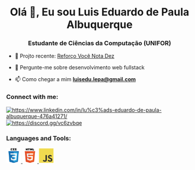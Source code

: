<h1 align="center">Olá 👋, Eu sou Luis Eduardo de Paula Albuquerque</h1>
<h3 align="center">Estudante de Ciências da Computação (UNIFOR)</h3>

- 🔭 Projto recente: <a href="https://vocenotadez.com" target="_blank">Reforço Você Nota Dez</a>

- 💬 Pergunte-me sobre desenvolvimento web fullstack

- 📫 Como chegar a mim **luisedu.lepa@gmail.com**

<h3 align="left">Connect with me:</h3>
<p align="left">
<a href="https://linkedin.com/in/https://www.linkedin.com/in/lu%c3%ads-eduardo-de-paula-albuquerque-476a41271/" target="blank"><img align="center" src="https://raw.githubusercontent.com/rahuldkjain/github-profile-readme-generator/master/src/images/icons/Social/linked-in-alt.svg" alt="https://www.linkedin.com/in/lu%c3%ads-eduardo-de-paula-albuquerque-476a41271/" height="30" width="40" /></a>
<a href="https://discord.gg/https://discord.gg/vc6zvbqe" target="blank"><img align="center" src="https://raw.githubusercontent.com/rahuldkjain/github-profile-readme-generator/master/src/images/icons/Social/discord.svg" alt="https://discord.gg/vc6zvbqe" height="30" width="40" /></a>
</p>

<h3 align="left">Languages and Tools:</h3>
<p align="left"> <a href="https://www.w3schools.com/css/" target="_blank" rel="noreferrer"> <img src="https://raw.githubusercontent.com/devicons/devicon/master/icons/css3/css3-original-wordmark.svg" alt="css3" width="40" height="40"/> </a> <a href="https://www.w3schools.com/html/" target="_blank" rel="noreferrer"> <img src="https://raw.githubusercontent.com/devicons/devicon/master/icons/html5/html5-original-wordmark.svg" alt="html5" width="40" height="40"/> </a> <a href="https://developer.mozilla.org/en-US/docs/Web/JavaScript" target="_blank" rel="noreferrer"> <img src="https://raw.githubusercontent.com/devicons/devicon/master/icons/javascript/javascript-original.svg" alt="javascript" width="40" height="40"/> </a> </p>
